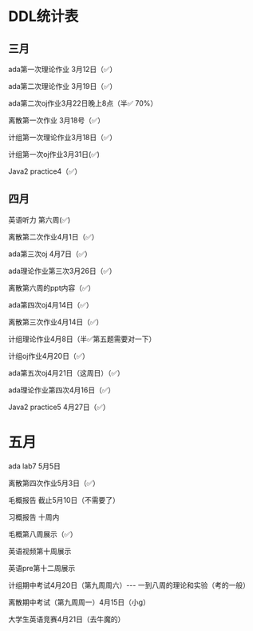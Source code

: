 # DDL统计表

## 三月

ada第一次理论作业 3月12日（✅）

ada第二次理论作业 3月19日（✅）

ada第二次oj作业3月22日晚上8点（半✅ 70%）

离散第一次作业 3月18号（✅）

计组第一次理论作业3月18日（✅）

计组第一次oj作业3月31日(✅)

Java2 practice4（✅）



## 四月

英语听力 第六周(✅)

离散第二次作业4月1日（✅）

ada第三次oj 4月7日（✅）

ada理论作业第三次3月26日（✅）



离散第六周的ppt内容（✅）

ada第四次oj4月14日（✅）

离散第三次作业4月14日（✅）

计组理论作业4月8日（半✅第五题需要对一下）

计组oj作业4月20日（✅）

ada第五次oj4月21日（这周日）（✅）

ada理论作业第四次4月16日（✅）

Java2 practice5 4月27日（✅）

# 五月

ada lab7 5月5日

离散第四次作业5月3日（✅）

毛概报告 截止5月10日（不需要了）

习概报告 十周内





毛概第八周展示（✅）

英语视频第十周展示

英语pre第十二周展示

计组期中考试4月20日（第九周周六）---  一到八周的理论和实验（考的一般）

离散期中考试（第九周周一）4月15日（小g）

大学生英语竞赛4月21日（去牛魔的）

